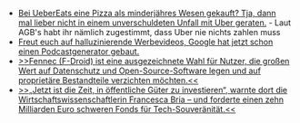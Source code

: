 * [Bei UeberEats eine Pizza als minderjähres Wesen gekauft? Tja, dann mal lieber nicht in einem unverschuldeten Unfall mit Uber geraten.](https://blog.fefe.de/?ts=9804969e) - Laut AGB's habt ihr nämlich zugestimmt, dass Uber nie nichts zahlen muss
* [Freut euch auf halluzinierende Werbevideos, Google hat jetzt schon einen Podcastgenerator gebaut.](https://blog.fefe.de/?ts=98049367)
* [>>Fennec (F-Droid) ist eine ausgezeichnete Wahl für Nutzer, die großen Wert auf Datenschutz und Open-Source-Software legen und auf proprietäre Bestandteile verzichten möchten.<<](https://www.kuketz-blog.de/fennec-und-mull-sichere-und-datenschutzfreundliche-android-browser-teil-5/)
* [>>„Jetzt ist die Zeit, in öffentliche Güter zu investieren“, warnte dort die Wirtschaftswissenschaftlerin Francesca Bria – und forderte einen zehn Milliarden Euro schweren Fonds für Tech-Souveränität.<<](https://netzpolitik.org/2024/big-tech-muss-weg-weltweite-zivilgesellschaft-will-tech-riesen-zerschlagen/)
